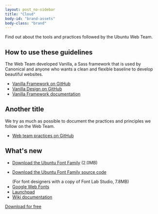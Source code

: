 ```yaml
---
layout: post_no-sidebar
title: "Cloud"
body-id: "brand-assets"
body-class: "brand"
---
```

<div class="row">
  <div class="col-8">
    <p>Find out about the tools and practices followed by the Ubuntu Web Team.</p>
    <h2 id="our-sass-framework">How to use these guidelines</h2>
    <p>The Web Team developed Vanilla, a Sass framework that is used by Canonical and anyone who wants a clean and flexible baseline to develop beautiful websites.</p>
    <ul class="p-list">
      <li class="p-list__item is-ticked"><a href="https://github.com/vanilla-framework/vanilla-framework">Vanilla Framework on GitHub</a></li>
      <li class="p-list__item is-ticked"><a href="https://github.com/ubuntudesign/vanilla-design">Vanilla Design on GitHub</a></li>
      <li class="p-list__item is-ticked"><a href="https://docs.vanillaframework.io/">Vanilla Framework documentation</a></li>
    </ul>
  </div>
</div>

<div class="p-strip is-bordered">
  <div class="row">
    <div class="col-8">
      <h2 id="our-work-practices">Another title</h2>
      <p>We try as much as possible to document the practices and principles we follow on the Web Team.</p>
      <ul class="p-list">
        <li class="p-list__item is-ticked"><a href="https://github.com/ubuntudesign/webteam-practices">Web team practices on GitHub</a></li>
      </ul>
    </div>
  </div>
</div>

<div class="p-strip">
  <div class="row">
    <div class="col-8">
      <h2>What's new</h2>
      <ul class="p-list--divided">
        <li class="p-list__item"><a href="https://assets.ubuntu.com/v1/fad7939b-ubuntu-font-family-0.83.zip" class="p-link--external">Download the Ubuntu Font Family</a> (2.0MB)</li>
        <li class="p-list__item"><p><a href="https://assets.ubuntu.com/v1/4cd05122-ubuntu-font-family-sources_0.83.orig.tar.gz" class="p-link--external">Download the Ubuntu Font Family source code</a></p> (For font designers with a copy of Font Lab Studio, 7.8MB)</li>
        <li class="p-list__item"><a href="https://fonts.google.com/?query=Ubuntu" class="p-link--external">Google Web Fonts</a></li>
        <li class="p-list__item"><a href="http://launchpad.net/ubuntu-font-family" class="p-link--external">Launchpad</a></li>
        <li class="p-list__item"><a href="http://wiki.ubuntu.com/Ubuntu_Font_Family" class="p-link--external">Wiki documentation</a></li>
      </ul>
      <p><a href="https://assets.ubuntu.com/v1/fad7939b-ubuntu-font-family-0.83.zip" class="p-button--brand">Download for free</a></p>
    </div>
  </div>
</div>